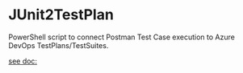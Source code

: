 # JUnit2TestPlan
PowerShell script to connect Postman Test Case execution to Azure DevOps TestPlans/TestSuites.

[see doc:](https://www.example.com)